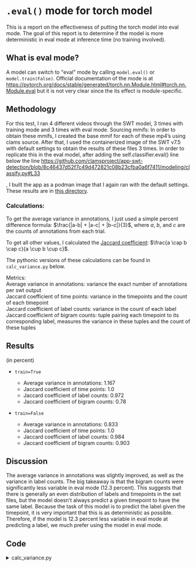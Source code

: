 # `.eval()` mode for torch model 
This is a report on the effectiveness of putting the torch model into eval mode. The goal of this report is to determine if the model is more deterministic in eval mode at inference time (no training involved).

## What is eval mode? 
A model can switch to "eval" mode by calling `model.eval()` or `model.train(False)`. Official documentation of the mode is at https://pytorch.org/docs/stable/generated/torch.nn.Module.html#torch.nn.Module.eval but it is not very clear since the its effect is module-specific. 

## Methodology

For this test, I ran 4 different videos through the SWT model, 3 times with training mode and 3 times with eval mode. 
Sourcing mmifs: In order to obtain these mmifs, I created the base mmif for each of these mp4’s using clams source. After that, I used the containerized image of the SWT v7.5 with default settings to obtain the results of these files 3 times. In order to replicate this in the eval model, after adding the self.classifier.eval() line below the line https://github.com/clamsproject/app-swt-detection/blob/8c46437d52f7c49d472821c08b23cfba0a6f7411/modeling/classify.py#L33 


, I built the app as a podman image that I again ran with the default settings. These results are in [this directory](???).

### Calculations:   
To get the average variance in annotations, I just used a simple percent difference formula: $\frac{|a-b| + |a-c| + |b-c|}{3}$, where $a$, $b$, and $c$ are the counts of annotations from each trial.

To get all other values, I calculated the [Jaccard coefficient](https://en.wikipedia.org/wiki/Jaccard_index): $\frac{a \cap b \cap c}{a \cup  b \cup c}$.

The pythonic versions of these calculations can be found in `calc_variance.py` below.

Metrics:  
Average variance in annotations: variance the exact number of annotations per swt output  
Jaccard coefficient of time points: variance in the timepoints and the count of each timepoint  
Jaccard coefficient of label counts: variance in the count of each label  
Jaccard coefficient of bigram counts: tuple pairing each timepoint to its corresponding label, measures the variance in these tuples and the count of these tuples

## Results

(in percent)  

* `train=True`
    - Average variance in annotations: 1.167  
    - Jaccard coefficient of time points: 1.0  
    - Jaccard coefficient of label counts: 0.972  
    - Jaccard coefficient of bigram counts: 0.78

* `train=False`
    - Average variance in annotations: 0.833  
    - Jaccard coefficient of time points: 1.0  
    - Jaccard coefficient of label counts: 0.984  
    - Jaccard coefficient of bigram counts: 0.903

## Discussion

The average variance in annotations was slightly improved, as well as the variance in label counts. The big takeaway is that the bigram counts were significantly less variable in eval mode (12.3 percent). This suggests that there is generally an even distribution of labels and timepoints in the swt files, but the model doesn’t always predict a given timepoint to have the same label. Because the task of this model is to predict the label given the timepoint, it is very important that this is as deterministic as possible. Therefore, if the model is 12.3 percent less variable in eval mode at predicting a label, we much prefer using the model in eval mode.


## Code 

<details>

<summary>calc_variance.py</summary>

``` python
from collections import Counter
import os
import json

def get_file_counts(file_dict):
    """Get the total count of annotations in a file, a count of all timepoints, counts of all labels, and a tuple of each timepoint and its label"""
    annotation_count = 0
    timepoints = Counter()
    label_counter = Counter()
    bigrams = Counter()  # timepoints and labels

    for value in file_dict["views"]:
        view = dict(value)
        annotations = view["annotations"]
        # print(annotations)
        # print()
        for raw_annotation in annotations:
            annotation = dict(raw_annotation)
            # print(annotation["properties"])
            annotation_count += 1
            annotation_property = dict(annotation["properties"])
            if "timePoint" in annotation_property:
                timepoints[annotation_property["timePoint"]] += 1
                label_counter[annotation_property["label"]] += 1
                bigrams[(annotation_property["timePoint"], annotation_property["label"])] += 1

    # print(f"file annotation count: {annotation_count}")
    # print(f"file time points: {timepoints}")
    # print(f"file label count: {label_counter}")
    # print(f"file bigram count: {bigrams}")
    # print()

    return annotation_count, timepoints, label_counter, bigrams

def jaccard_similarity(set1, set2, set3):
    """Calculating the jaccard similarity between the sets of Counters"""
    intersection = set1 & set2 & set3
    union = set1 | set2 | set3
    return sum(intersection.values()) / sum(union.values()) if union else 0.0

def open_file(file):
    """Opening file"""
    with open(file, 'r') as f:
        return json.load(f)

def average_difference(a, b, c):
    """Average pairwise difference formula"""
    ab = abs(a - b)
    ac = abs(a - c)
    bc = abs(b - c)
    return (ab + ac + bc) / 3

def compare_files(file1, file2, file3):
    """Comparing the different datapoints from each file with average difference or jaccard similarity"""
    # calculate the average difference between the annotation counts
    annotation_count_difference = average_difference(file1[0], file2[0], file3[0])

    # calculate the jaccard similarities
    timepoint_difference = jaccard_similarity(file1[1], file2[1], file3[1])
    label_difference = jaccard_similarity(file1[2], file2[2], file3[2])
    bigram_difference = jaccard_similarity(file1[3], file2[3], file3[3])

    print(f"annotation count average difference: {annotation_count_difference}")
    print(f"timepoints variation: {timepoint_difference}")
    print(f"label count variation: {label_difference}")
    print(f"bigram count variation: {bigram_difference}")

    return annotation_count_difference, timepoint_difference, label_difference, bigram_difference

if __name__=="__main__":
    data_dir = "f551104e446/eval"
    files = os.listdir(data_dir)
    files = [os.path.join(data_dir, file) for file in files]

    data_for_file = []
    for file in files:
        file_dict = open_file(file)
        data_for_file.append(get_file_counts(file_dict))

    results = compare_files(data_for_file[0], data_for_file[1], data_for_file[2])

    with open(f"{data_dir}_variance.txt", 'w') as outfile:
        outfile.write(f"annotation count: {results[0]}\n")
        outfile.write(f"time points: {results[1]}\n")
        outfile.write(f"label count: {results[2]}\n")
        outfile.write(f"bigram count: {results[3]}\n")
```
  
</details>
